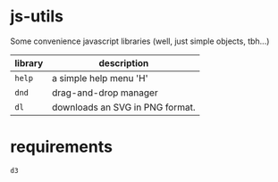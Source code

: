# js-utils
Some convenience javascript libraries (well, just simple objects, tbh...)

library | description
--- | ---
`help` | a simple help menu 'H'  
`dnd` | drag-and-drop manager  
`dl` | downloads an SVG in PNG format.  

# requirements
`d3`
